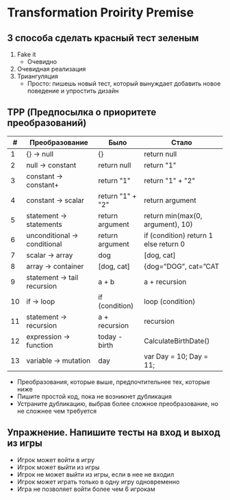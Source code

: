 # Transformation Proirity Premise

## 3 способа сделать красный тест зеленым
1. Fake it
   - Очевидно
2. Очевидная реализация
3. Триангуляция
   - Просто: пишешь новый тест, который вынуждает добавить новое поведение и упростить дизайн

## TPP (Предпосылка о приоритете преобразований)

| #  | Преобразование               | Было                   | Стало                                 |
| -- | ---------------------------- | ---------------------- | ------------------------------------- |
|  1 | {} -> null                   | {}                     | return null                           |
|  2 | null -> constant             | return null            | return "1"                            |
|  3 | constant -> constant+        | return "1"             | return "1" + "2"                      |
|  4 | constant -> scalar           | return "1" + "2"       | return argument                       |
|  5 | statement -> statements      | return argument        | return min(max(0, argument), 10)      |
|  6 | unconditional -> conditional | return argument        | if (condition) return 1 else return 0 |
|  7 | scalar -> array              | dog                    | [dog, cat]                            |
|  8 | array -> container           | [dog, cat]             | {dog=”DOG”, cat=”CAT                  |
|  9 | statement -> tail recursion  | a + b                  | a + recursion                         |
| 10 | if -> loop                   | if (condition)         | loop (condition)                      |
| 11 | statement -> recursion       | a + recursion          | recursion                             |
| 12 | expression -> function       | today - birth          | CalculateBirthDate()                  |
| 13 | variable -> mutation         | day                    | var Day = 10; Day = 11;               |

- Преобразования, которые выше, предпочтительнее тех, которые ниже
- Пишите простой код, пока не возникнет дубликация
- Устраните дубликацию, выбрав более сложное преобразование, но не сложнее чем требуется

## Упражнение. Напишите тесты на вход и выход из игры
- Игрок может войти в игру
- Игрок может выйти из игры
- Игрок не может выйти из игры, если в нее не входил
- Игрок может играть только в одну игру одновременно
- Игра не позволяет войти более чем 6 игрокам
